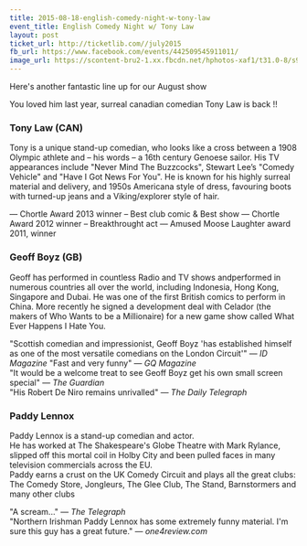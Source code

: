 ```yaml
---
title: 2015-08-18-english-comedy-night-w-tony-law
event_title: English Comedy Night w/ Tony Law
layout: post
ticket_url: http://ticketlib.com//july2015
fb_url: https://www.facebook.com/events/442509545911011/
image_url: https://scontent-bru2-1.xx.fbcdn.net/hphotos-xaf1/t31.0-8/s960x960/11406635_928234443906282_2213740473719033622_o.jpg
---
```


Here's another fantastic line up for our August show

You loved him last year, surreal canadian comedian Tony Law is back !!

### Tony Law (CAN)
Tony is a unique stand-up comedian, who looks like a cross between a 1908 Olympic athlete and – his words – a 16th century Genoese sailor. His TV appearances include "Never Mind The Buzzcocks", Stewart Lee’s "Comedy Vehicle" and "Have I Got News For You". He is known for his highly surreal material and delivery, and 1950s Americana style of dress, favouring boots with turned-up jeans and a Viking/explorer style of hair.

&mdash; Chortle Award 2013 winner – Best club comic & Best show
&mdash; Chortle Award 2012 winner – Breakthrought act
&mdash; Amused Moose Laughter award 2011, winner

### Geoff Boyz (GB)
Geoff has performed in countless Radio and TV shows andperformed in numerous countries all over the world, including Indonesia, Hong Kong, Singapore and Dubai. He was one of the first British comics to perform in China. More recently he signed a development deal with Celador (the makers of Who Wants to be a Millionaire) for a new game show called What Ever Happens I Hate You.

"Scottish comedian and impressionist, Geoff Boyz 'has established himself as one of the most versatile comedians on the London Circuit'" &mdash; *ID Magazine*
"Fast and very funny" &mdash; *GQ Magazine*  
"It would be a welcome treat to see Geoff Boyz get his own small screen special" &mdash; *The Guardian*  
"His Robert De Niro remains unrivalled" &mdash; *The Daily Telegraph*

### Paddy Lennox 
Paddy Lennox is a stand-up comedian and actor.  
He has worked at The Shakespeare's Globe Theatre with Mark Rylance, slipped off this mortal coil in Holby City and been pulled faces in many television commercials across the EU.  
Paddy earns a crust on the UK Comedy Circuit and plays all the great clubs: The Comedy Store, Jongleurs, The Glee Club, The Stand, Barnstormers and many other clubs

"A scream..." &mdash; *The Telegraph*  
"Northern Irishman Paddy Lennox has some extremely funny material. I'm sure this guy has a great future." &mdash; *one4review.com*
